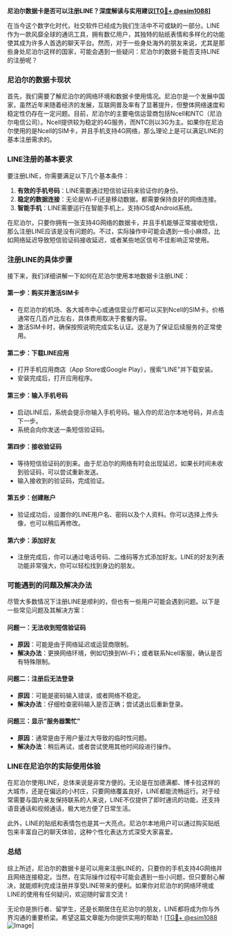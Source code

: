 **尼泊尔数据卡是否可以注册LINE？深度解读与实用建议[[TG💪+ @esim1088](https://t.me/s/esim1088)]**

在当今这个数字化时代，社交软件已经成为我们生活中不可或缺的一部分。LINE作为一款风靡全球的通讯工具，拥有数亿用户，其独特的贴纸表情和多样化的功能使其成为许多人首选的聊天平台。然而，对于一些身处海外的朋友来说，尤其是那些身处尼泊尔这样的国家，可能会遇到一些疑问：尼泊尔的数据卡能否支持LINE的注册呢？

### **尼泊尔的数据卡现状**

首先，我们需要了解尼泊尔的网络环境和数据卡使用情况。尼泊尔是一个发展中国家，虽然近年来随着经济的发展，互联网普及率有了显著提升，但整体网络速度和稳定性仍存在一定问题。目前，尼泊尔的主要电信运营商包括Ncell和NTC（尼泊尔电信公司）。Ncell提供较为稳定的4G服务，而NTC则以3G为主。如果你在尼泊尔使用的是Ncell的SIM卡，并且手机支持4G网络，那么理论上是可以满足LINE的基本注册需求的。

### **LINE注册的基本要求**

要注册LINE，你需要满足以下几个基本条件：
1. **有效的手机号码**：LINE需要通过短信验证码来验证你的身份。
2. **稳定的数据连接**：无论是Wi-Fi还是移动数据，都需要保持良好的网络连接。
3. **智能手机**：LINE需要运行在智能手机上，支持iOS或Android系统。

在尼泊尔，只要你拥有一张支持4G网络的数据卡，并且手机能够正常接收短信，那么注册LINE应该是没有问题的。不过，实际操作中可能会遇到一些小麻烦，比如网络延迟导致短信验证码接收延迟，或者某些地区信号不佳影响正常使用。

### **注册LINE的具体步骤**

接下来，我们详细讲解一下如何在尼泊尔使用本地数据卡注册LINE：

#### **第一步：购买并激活SIM卡**
- 在尼泊尔的机场、各大城市中心或通信营业厅都可以买到Ncell的SIM卡。价格通常在几百卢比左右，具体费用取决于套餐内容。
- 激活SIM卡时，确保按照说明完成实名认证。这是为了保证后续服务的正常使用。

#### **第二步：下载LINE应用**
- 打开手机应用商店（App Store或Google Play），搜索“LINE”并下载安装。
- 安装完成后，打开应用程序。

#### **第三步：输入手机号码**
- 启动LINE后，系统会提示你输入手机号码。输入你的尼泊尔本地号码，并点击下一步。
- 系统会向你发送一条短信验证码。

#### **第四步：接收验证码**
- 等待短信验证码的到来。由于尼泊尔的网络有时会出现延迟，如果长时间未收到验证码，可以尝试重新发送。
- 输入接收到的验证码，完成验证。

#### **第五步：创建账户**
- 验证成功后，设置你的LINE用户名、密码以及个人资料。你可以选择上传头像，也可以稍后再修改。

#### **第六步：添加好友**
- 注册完成后，你可以通过电话号码、二维码等方式添加好友。LINE的好友列表功能非常强大，你可以轻松找到身边的朋友。

### **可能遇到的问题及解决办法**

尽管大多数情况下注册LINE是顺利的，但也有一些用户可能会遇到问题。以下是一些常见问题及其解决方案：

#### **问题一：无法收到短信验证码**
- **原因**：可能是由于网络延迟或运营商限制。
- **解决办法**：更换网络环境，例如切换到Wi-Fi；或者联系Ncell客服，确认是否有特殊限制。

#### **问题二：注册后无法登录**
- **原因**：可能是密码输入错误，或者网络不稳定。
- **解决办法**：仔细检查密码输入是否正确；尝试退出后重新登录。

#### **问题三：显示“服务器繁忙”**
- **原因**：通常是由于用户量过大导致的临时性问题。
- **解决办法**：稍后再试，或者尝试使用其他时间段进行操作。

### **LINE在尼泊尔的实际使用体验**

在尼泊尔使用LINE，总体来说是非常方便的。无论是在加德满都、博卡拉这样的大城市，还是在偏远的小村庄，只要网络覆盖良好，LINE都能流畅运行。对于经常需要与国内亲友保持联系的人来说，LINE不仅提供了即时通讯的功能，还支持语音通话和视频通话，极大地方便了日常生活。

此外，LINE的贴纸和表情包也是其一大亮点。尼泊尔本地用户可以通过购买贴纸包来丰富自己的聊天体验，这种个性化表达方式深受大家喜爱。

### **总结**

综上所述，尼泊尔的数据卡是可以用来注册LINE的，只要你的手机支持4G网络并且网络连接稳定。当然，在实际操作过程中可能会遇到一些小问题，但只要耐心解决，就能顺利完成注册并享受LINE带来的便利。如果你对尼泊尔的网络环境或LINE的使用有任何疑问，欢迎随时留言交流！

无论你是旅行者、留学生，还是长期居住在尼泊尔的朋友，LINE都将成为你与外界沟通的重要桥梁。希望这篇文章能为你提供实用的帮助！[[TG💪+ @esim1088](https://t.me/s/esim1088) ![Image](https://i.postimg.cc/4NQfJmqS/Snipaste-2025-05-13-00-14-12.png)]